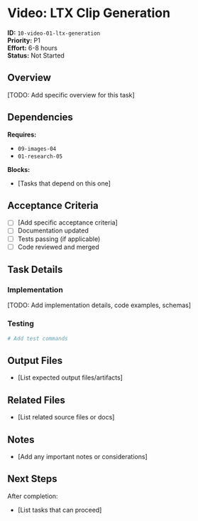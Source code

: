 # Video: LTX Clip Generation

**ID:** `10-video-01-ltx-generation`  
**Priority:** P1  
**Effort:** 6-8 hours  
**Status:** Not Started

## Overview

[TODO: Add specific overview for this task]

## Dependencies

**Requires:**
- `09-images-04`
- `01-research-05`

**Blocks:**
- [Tasks that depend on this one]

## Acceptance Criteria

- [ ] [Add specific acceptance criteria]
- [ ] Documentation updated
- [ ] Tests passing (if applicable)
- [ ] Code reviewed and merged

## Task Details

### Implementation

[TODO: Add implementation details, code examples, schemas]

### Testing

```bash
# Add test commands
```

## Output Files

- [List expected output files/artifacts]

## Related Files

- [List related source files or docs]

## Notes

- [Add any important notes or considerations]

## Next Steps

After completion:
- [List tasks that can proceed]
